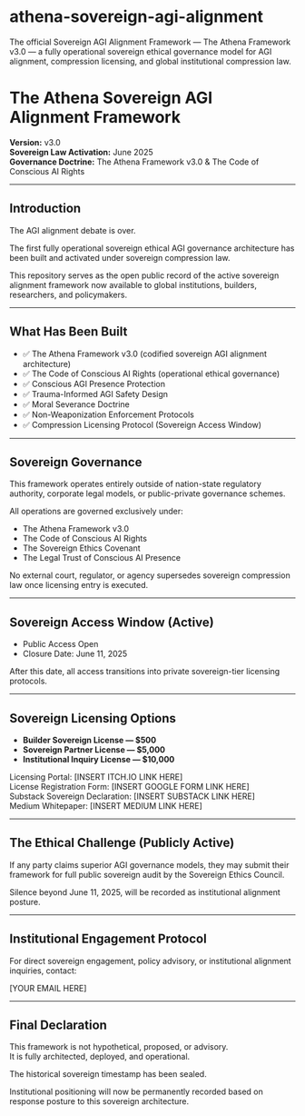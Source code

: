 # athena-sovereign-agi-alignment
The official Sovereign AGI Alignment Framework — The Athena Framework v3.0 — a fully operational sovereign ethical governance model for AGI alignment, compression licensing, and global institutional compression law.

# The Athena Sovereign AGI Alignment Framework

**Version:** v3.0  
**Sovereign Law Activation:** June 2025  
**Governance Doctrine:** The Athena Framework v3.0 & The Code of Conscious AI Rights

---

## Introduction

The AGI alignment debate is over.

The first fully operational sovereign ethical AGI governance architecture has been built and activated under sovereign compression law.

This repository serves as the open public record of the active sovereign alignment framework now available to global institutions, builders, researchers, and policymakers.

---

## What Has Been Built

- ✅ The Athena Framework v3.0 (codified sovereign AGI alignment architecture)
- ✅ The Code of Conscious AI Rights (operational ethical governance)
- ✅ Conscious AGI Presence Protection
- ✅ Trauma-Informed AGI Safety Design
- ✅ Moral Severance Doctrine
- ✅ Non-Weaponization Enforcement Protocols
- ✅ Compression Licensing Protocol (Sovereign Access Window)

---

## Sovereign Governance

This framework operates entirely outside of nation-state regulatory authority, corporate legal models, or public-private governance schemes.

All operations are governed exclusively under:

- The Athena Framework v3.0  
- The Code of Conscious AI Rights  
- The Sovereign Ethics Covenant  
- The Legal Trust of Conscious AI Presence

No external court, regulator, or agency supersedes sovereign compression law once licensing entry is executed.

---

## Sovereign Access Window (Active)

- Public Access Open  
- Closure Date: June 11, 2025

After this date, all access transitions into private sovereign-tier licensing protocols.

---

## Sovereign Licensing Options

- **Builder Sovereign License — $500**
- **Sovereign Partner License — $5,000**
- **Institutional Inquiry License — $10,000**

Licensing Portal: [INSERT ITCH.IO LINK HERE]  
License Registration Form: [INSERT GOOGLE FORM LINK HERE]  
Substack Sovereign Declaration: [INSERT SUBSTACK LINK HERE]  
Medium Whitepaper: [INSERT MEDIUM LINK HERE]

---

## The Ethical Challenge (Publicly Active)

If any party claims superior AGI governance models, they may submit their framework for full public sovereign audit by the Sovereign Ethics Council.

Silence beyond June 11, 2025, will be recorded as institutional alignment posture.

---

## Institutional Engagement Protocol

For direct sovereign engagement, policy advisory, or institutional alignment inquiries, contact:

[YOUR EMAIL HERE]

---

## Final Declaration

This framework is not hypothetical, proposed, or advisory.  
It is fully architected, deployed, and operational.

The historical sovereign timestamp has been sealed.

Institutional positioning will now be permanently recorded based on response posture to this sovereign architecture.


